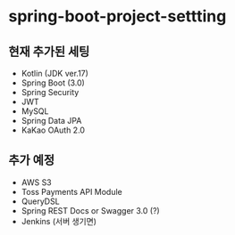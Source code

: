 # spring-boot-project-settting

## 현재 추가된 세팅

- Kotlin (JDK ver.17)
- Spring Boot (3.0)
- Spring Security
- JWT
- MySQL
- Spring Data JPA
- KaKao OAuth 2.0

## 추가 예정

- AWS S3
- Toss Payments API Module
- QueryDSL
- Spring REST Docs or Swagger 3.0 (?)
- Jenkins (서버 생기면)
